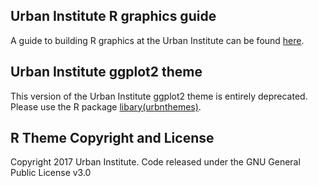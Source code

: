 ## Urban Institute R graphics guide

A guide to building R graphics at the Urban Institute can be found [here](http://urbaninstitute.github.io/urban_R_theme/).

## Urban Institute ggplot2 theme

This version of the Urban Institute ggplot2 theme is entirely deprecated. Please use the R package [libary(urbnthemes)](https://github.com/UI-Research/urbnthemes). 

## R Theme Copyright and License 

Copyright 2017 Urban Institute. Code released under the GNU General Public License v3.0
